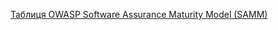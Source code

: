 [Таблиця OWASP Software Assurance Maturity Model (SAMM) ](https://docs.google.com/spreadsheets/d/1f_Jx23DOvMSJNRAfeXeDiWBgYDUF3W0ZPu7fXVzYRsQ/edit?usp=sharing)

